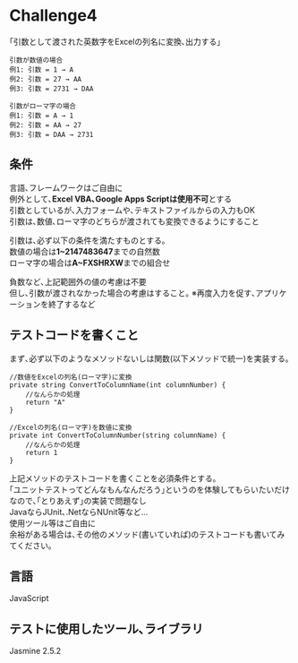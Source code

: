 # Challenge4
｢引数として渡された英数字をExcelの列名に変換､出力する｣  

```
引数が数値の場合  
例1: 引数 = 1 → A  
例2: 引数 = 27 → AA  
例3: 引数 = 2731 → DAA  

引数がローマ字の場合  
例1: 引数 = A → 1  
例2: 引数 = AA → 27  
例3: 引数 = DAA → 2731  
```

## 条件
言語､フレームワークはご自由に  
例外として､**Excel VBA､Google Apps Scriptは使用不可**とする  
引数としているが､入力フォームや､テキストファイルからの入力もOK  
引数は､数値､ローマ字のどちらが渡されても変換できるようにすること  

引数は､必ず以下の条件を満たすものとする｡  
数値の場合は**1~2147483647**までの自然数  
ローマ字の場合は**A~FXSHRXW**までの組合せ  

負数など､上記範囲外の値の考慮は不要  
但し､引数が渡されなかった場合の考慮はすること｡
※再度入力を促す､アプリケーションを終了するなど

## テストコードを書くこと
まず､必ず以下のようなメソッドないしは関数(以下メソッドで統一)を実装する｡   

```CSharp
//数値をExcelの列名(ローマ字)に変換
private string ConvertToColumnName(int columnNumber) {
    //なんらかの処理
    return "A"
}

//Excelの列名(ローマ字)を数値に変換
private int ConvertToColumnNumber(string columnName) {
    //なんらかの処理
    return 1
}
```
上記メソッドのテストコードを書くことを必須条件とする｡  
｢ユニットテストってどんなもんなんだろう｣というのを体験してもらいたいだけなので､｢とりあえず｣の実装で問題なし  
JavaならJUnit､.NetならNUnit等など...  
使用ツール等はご自由に  
余裕がある場合は､その他のメソッド(書いていれば)のテストコードも書いてみてください｡  

## 言語
JavaScript
## テストに使用したツール､ライブラリ
Jasmine 2.5.2
